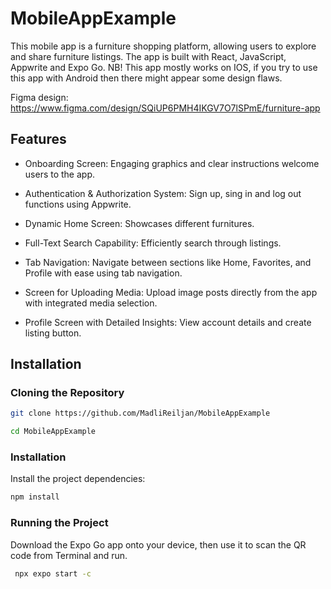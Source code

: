 # MobileAppExample

This mobile app is a furniture shopping platform, allowing users to explore and share furniture listings. 
The app is built with React, JavaScript, Appwrite and Expo Go.
NB! This app mostly works on IOS, if you try to use this app with Android then there might appear some design flaws.

Figma design: https://www.figma.com/design/SQiUP6PMH4IKGV7O7lSPmE/furniture-app

## Features

* Onboarding Screen: Engaging graphics and clear instructions welcome users to the app.

* Authentication & Authorization System: Sign up, sing in and log out functions using Appwrite.

* Dynamic Home Screen: Showcases different furnitures.

* Full-Text Search Capability: Efficiently search through listings.

* Tab Navigation: Navigate between sections like Home, Favorites, and Profile with ease using tab navigation.

* Screen for Uploading Media: Upload image posts directly from the app with integrated media selection.

* Profile Screen with Detailed Insights: View account details and create listing button.

## Installation

### Cloning the Repository

```bash
git clone https://github.com/MadliReiljan/MobileAppExample

cd MobileAppExample

```
### Installation

Install the project dependencies:

```bash
npm install
```
### Running the Project

Download the Expo Go app onto your device, then use it to scan the QR code from Terminal and run.

```bash
 npx expo start -c
```

